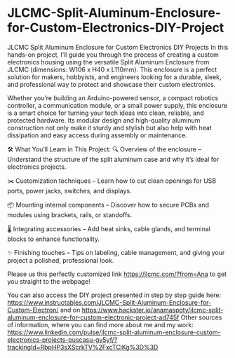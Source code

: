 # JLCMC-Split-Aluminum-Enclosure-for-Custom-Electronics-DIY-Project

JLCMC Split Aluminum Enclosure for Custom Electronics DIY Projects
In this hands-on project, I’ll guide you through the process of creating a custom electronics housing using the versatile Split Aluminum Enclosure from JLCMC (dimensions: W106 x H40 x L110mm). This enclosure is a perfect solution for makers, hobbyists, and engineers looking for a durable, sleek, and professional way to protect and showcase their custom electronics.

Whether you’re building an Arduino-powered sensor, a compact robotics controller, a communication module, or a small power supply, this enclosure is a smart choice for turning your tech ideas into clean, reliable, and protected hardware. Its modular design and high-quality aluminum construction not only make it sturdy and stylish but also help with heat dissipation and easy access during assembly or maintenance.

🛠️ What You’ll Learn in This Project:
🔍 Overview of the enclosure – Understand the structure of the split aluminum case and why it’s ideal for electronics projects.

✂️ Customization techniques – Learn how to cut clean openings for USB ports, power jacks, switches, and displays.

📦 Mounting internal components – Discover how to secure PCBs and modules using brackets, rails, or standoffs.

🌡️ Integrating accessories – Add heat sinks, cable glands, and terminal blocks to enhance functionality.

✨ Finishing touches – Tips on labeling, cable management, and giving your project a polished, professional look.

Please us this perfectly customized link https://jlcmc.com/?from=Ana to get you straight to the webpage!

You can also access the DIY project presented in step by step guide here: https://www.instructables.com/JLCMC-Split-Aluminum-Enclosure-for-Custom-Electron/
and on https://www.hackster.io/anamaspoty/jlcmc-split-aluminum-enclosure-for-custom-electronic-project-ad745f
Other sources of information, where you can find more about me and my work: https://www.linkedin.com/pulse/jlcmc-split-aluminum-enclosure-custom-electronics-projects-puscasu-gv5yf/?trackingId=RbpHP3sXScrkTV%2FxcTClKg%3D%3D

